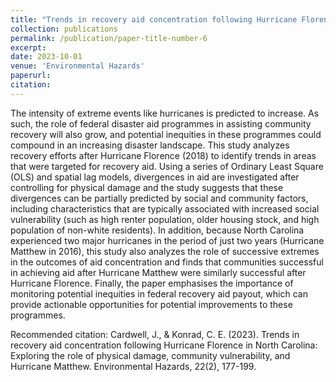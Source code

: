 ```yaml
---
title: "Trends in recovery aid concentration following Hurricane Florence in North Carolina: Exploring the role of physical damage, community vulnerability, and Hurricane Matthew"
collection: publications
permalink: /publication/paper-title-number-6
excerpt: 
date: 2023-10-01
venue: 'Environmental Hazards'
paperurl: 
citation: 
---
```

The intensity of extreme events like hurricanes is predicted to increase. As such, the role of federal disaster aid programmes in assisting community recovery will also grow, and potential inequities in these programmes could compound in an increasing disaster landscape. This study analyzes recovery efforts after Hurricane Florence (2018) to identify trends in areas that were targeted for recovery aid. Using a series of Ordinary Least Square (OLS) and spatial lag models, divergences in aid are investigated after controlling for physical damage and the study suggests that these divergences can be partially predicted by social and community factors, including characteristics that are typically associated with increased social vulnerability (such as high renter population, older housing stock, and high population of non-white residents). In addition, because North Carolina experienced two major hurricanes in the period of just two years (Hurricane Matthew in 2016), this study also analyzes the role of successive extremes in the outcomes of aid concentration and finds that communities successful in achieving aid after Hurricane Matthew were similarly successful after Hurricane Florence. Finally, the paper emphasises the importance of monitoring potential inequities in federal recovery aid payout, which can provide actionable opportunities for potential improvements to these programmes.

Recommended citation: Cardwell, J., & Konrad, C. E. (2023). Trends in recovery aid concentration following Hurricane Florence in North Carolina: Exploring the role of physical damage, community vulnerability, and Hurricane Matthew. Environmental Hazards, 22(2), 177-199.
